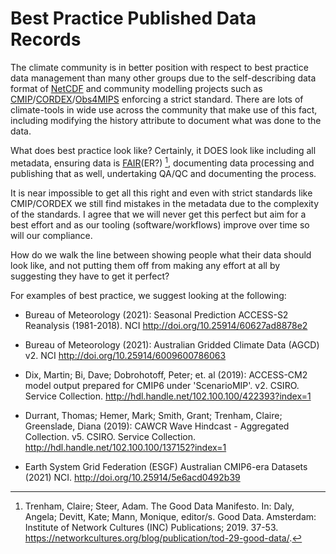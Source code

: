 # Best Practice Published Data Records

The climate community is in better position with respect to best practice data management than many other groups due to the self-describing data format of [NetCDF](https://www.unidata.ucar.edu/software/netcdf/) and community modelling projects such as [CMIP](https://www.wcrp-climate.org/wgcm-cmip)/[CORDEX]( https://cordex.org/)/[Obs4MIPS]( https://pcmdi.github.io/obs4MIPs/) enforcing a strict standard. There are lots of climate-tools in wide use across the community that make use of this fact, including modifying the history attribute to document what was done to the data.

What does best practice look like? Certainly, it DOES look like including all metadata, ensuring data is [FAIR](https://www.go-fair.org/fair-principles/)(ER?) [^1], documenting data processing and publishing that as well, undertaking QA/QC and documenting the process.

It is near impossible to get all this right and even with strict standards like CMIP/CORDEX we still find mistakes in the metadata due to the complexity of the standards. I agree that we will never get this perfect but aim for a best effort and as our tooling (software/workflows) improve over time so will our compliance.

How do we walk the line between showing people what their data should look like, and not putting them off from making any effort at all by suggesting they have to get it perfect? 

For examples of best practice, we suggest looking at the following:

- Bureau of Meteorology (2021): Seasonal Prediction ACCESS-S2 Reanalysis (1981-2018). NCI http://doi.org/10.25914/60627ad8878e2 

- Bureau of Meteorology (2021): Australian Gridded Climate Data (AGCD) v2. NCI http://doi.org/10.25914/6009600786063 

- Dix, Martin; Bi, Dave; Dobrohotoff, Peter; et. al (2019): ACCESS-CM2 model output prepared for CMIP6 under 'ScenarioMIP'. v2. CSIRO. Service Collection. http://hdl.handle.net/102.100.100/422393?index=1 

- Durrant, Thomas; Hemer, Mark; Smith, Grant; Trenham, Claire; Greenslade, Diana (2019): CAWCR Wave Hindcast - Aggregated Collection. v5. CSIRO. Service Collection. http://hdl.handle.net/102.100.100/137152?index=1

- Earth System Grid Federation (ESGF) Australian CMIP6-era Datasets (2021)
NCI. http://doi.org/10.25914/5e6acd0492b39


[^1]: Trenham, Claire; Steer, Adam. The Good Data Manifesto. In: Daly, Angela; Devitt, Kate; Mann, Monique, editor/s. Good Data. Amsterdam: Institute of Network Cultures (INC) Publications; 2019. 37-53. https://networkcultures.org/blog/publication/tod-29-good-data/.
